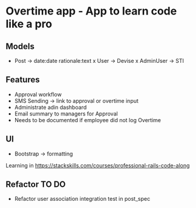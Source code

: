 # Overtime app - App to learn code like a pro

## Models
- Post -> date:date rationale:text
x User -> Devise
x AdminUser -> STI

## Features
- Approval workflow
- SMS Sending -> link to approval or overtime input
- Administrate adin dashboard
- Email summary to managers for Approval
- Needs to be documented if employee did not log Overtime

## UI
- Bootstrap -> formatting

Learning in https://stackskills.com/courses/professional-rails-code-along

## Refactor TO DO
- Refactor user association integration test in post_spec
